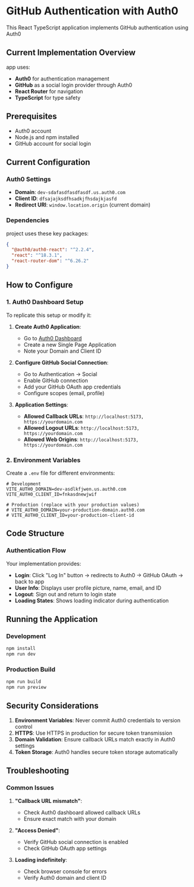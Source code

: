 # GitHub Authentication with Auth0

This React TypeScript application implements GitHub authentication using Auth0 

## Current Implementation Overview

 app uses:
- **Auth0** for authentication management
- **GitHub** as a social login provider through Auth0
- **React Router** for navigation
- **TypeScript** for type safety

## Prerequisites

- Auth0 account 
- Node.js and npm installed
- GitHub account for social login

## Current Configuration

### Auth0 Settings
- **Domain**: `dev-sdafasdfasdfasdf.us.auth0.com`
- **Client ID**: `dfsajajksdfhsadkjfhsdajkjasfd`
- **Redirect URI**: `window.location.origin` (current domain)

### Dependencies
project uses these key packages:
```json
{
  "@auth0/auth0-react": "^2.2.4",
  "react": "^18.3.1",
  "react-router-dom": "^6.26.2"
}
```

## How to Configure

### 1. Auth0 Dashboard Setup

To replicate this setup or modify it:

1. **Create Auth0 Application**:
   - Go to [Auth0 Dashboard](https://manage.auth0.com/)
   - Create a new Single Page Application
   - Note your Domain and Client ID

2. **Configure GitHub Social Connection**:
   - Go to Authentication → Social
   - Enable GitHub connection
   - Add your GitHub OAuth app credentials
   - Configure scopes (email, profile)

3. **Application Settings**:
   - **Allowed Callback URLs**: `http://localhost:5173, https://yourdomain.com`
   - **Allowed Logout URLs**: `http://localhost:5173, https://yourdomain.com`
   - **Allowed Web Origins**: `http://localhost:5173, https://yourdomain.com`

### 2. Environment Variables

Create a `.env` file for different environments:

```env
# Development
VITE_AUTH0_DOMAIN=dev-asdlkfjwen.us.auth0.com
VITE_AUTH0_CLIENT_ID=fnkasdnewjwif

# Production (replace with your production values)
# VITE_AUTH0_DOMAIN=your-production-domain.auth0.com
# VITE_AUTH0_CLIENT_ID=your-production-client-id
```


## Code Structure

### Authentication Flow

Your implementation provides:

- **Login**: Click "Log In" button → redirects to Auth0 → GitHub OAuth → back to app
- **User Info**: Displays user profile picture, name, email, and ID
- **Logout**: Sign out and return to login state
- **Loading States**: Shows loading indicator during authentication


## Running the Application

### Development
```bash
npm install
npm run dev
```

### Production Build
```bash
npm run build
npm run preview
```


## Security Considerations

1. **Environment Variables**: Never commit Auth0 credentials to version control
2. **HTTPS**: Use HTTPS in production for secure token transmission
3. **Domain Validation**: Ensure callback URLs match exactly in Auth0 settings
4. **Token Storage**: Auth0 handles secure token storage automatically

## Troubleshooting

### Common Issues

1. **"Callback URL mismatch"**:
   - Check Auth0 dashboard allowed callback URLs
   - Ensure exact match with your domain

2. **"Access Denied"**:
   - Verify GitHub social connection is enabled
   - Check GitHub OAuth app settings

3. **Loading indefinitely**:
   - Check browser console for errors
   - Verify Auth0 domain and client ID



